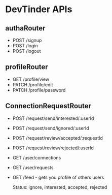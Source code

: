 # DevTinder APIs

## authaRouter

- POST /signup
- POST /login
- POST /logout

## profileRouter

- GET /profile/view
- PATCH /profile/edit
- PATCH /profile/password

## ConnectionRequestRouter

- POST /request/send/interested/:userId
- POST /request/send/ignored/:userId
- POST /request/review/accepted/:requestId
- POST /request/review/rejected/:userId

- GET /user/connections
- GET /user/requests
- GET /feed - gets you profile of others users

  Status: ignore, interested, accepted, rejected
